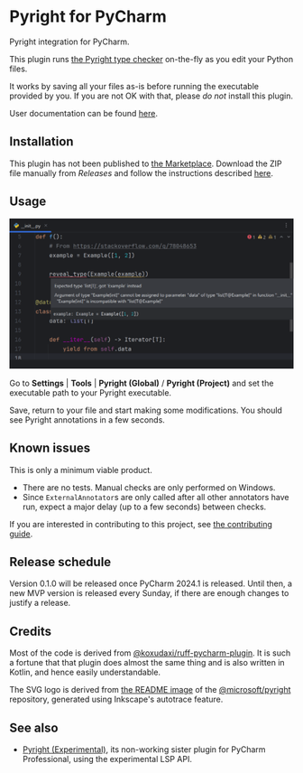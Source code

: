 # Pyright for PyCharm

<!-- Plugin description -->
Pyright integration for PyCharm.

This plugin runs [the Pyright type checker][1] on-the-fly
as you edit your Python files.

It works by saving all your files as-is before running
the executable provided by you. If you are not OK with that,
please <em>do not</em> install this plugin.

User documentation can be found [here][2].


  [1]: https://github.com/microsoft/pyright
  [2]: https://insyncwithfoo.github.io/pyright-plugin/
<!-- Plugin description end -->


## Installation

This plugin has not been published to [the Marketplace][3].
Download the ZIP file manually from <i>Releases</i>
and follow the instructions described [here][4].


## Usage

![](./docs/img/demo1.png)

Go to <b>Settings</b> | <b>Tools</b> |
<b>Pyright (Global)</b> / <b>Pyright (Project)</b> and
set the executable path to your Pyright executable.

Save, return to your file and start making some modifications.
You should see Pyright annotations in a few seconds.


## Known issues

This is only a minimum viable product.

* There are no tests. Manual checks are only performed on Windows.
* Since `ExternalAnnotator`s are only called after all other annotators
  have run, expect a major delay (up to a few seconds) between checks.

If you are interested in contributing to this project,
see [the contributing guide][5].


## Release schedule

Version 0.1.0 will be released once PyCharm 2024.1 is released.
Until then, a new MVP version is released every Sunday,
if there are enough changes to justify a release.


## Credits

Most of the code is derived from [@koxudaxi/ruff-pycharm-plugin][6].
It is such a fortune that that plugin does almost the same thing
and is also written in Kotlin, and hence easily understandable.

The SVG logo is derived from [the README image][7]
of the [@microsoft/pyright][1] repository,
generated using Inkscape's autotrace feature.


## See also

* [Pyright (Experimental)][8], its non-working sister plugin
  for PyCharm Professional, using the experimental LSP API.


  [3]: https://plugins.jetbrains.com/
  [4]: https://www.jetbrains.com/help/pycharm/managing-plugins.html#install_plugin_from_disk
  [5]: ./CONTRIBUTING.md
  [6]: https://github.com/koxudaxi/ruff-pycharm-plugin
  [7]: https://github.com/microsoft/pyright/blob/main/docs/img/PyrightLarge.png
  [8]: https://github.com/InSyncWithFoo/pyright-experimental-plugin
